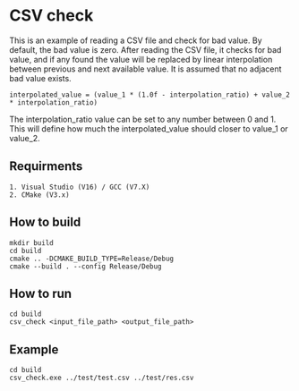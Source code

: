# CSV check
This is an example of reading a CSV file and check for bad value. By default, the bad value is zero.
After reading the CSV file, it checks for bad value, and if any found the value will be replaced by linear interpolation between previous and next available value. It is assumed that no adjacent bad value exists.
```
interpolated_value = (value_1 * (1.0f - interpolation_ratio) + value_2 * interpolation_ratio)
```
The interpolation_ratio value can be set to any number between 0 and 1. This will define how much the interpolated_value should closer to value_1 or value_2.

## Requirments
    1. Visual Studio (V16) / GCC (V7.X)
    2. CMake (V3.x)

## How to build
```
mkdir build
cd build
cmake .. -DCMAKE_BUILD_TYPE=Release/Debug
cmake --build . --config Release/Debug 
```

## How to run
```
cd build
csv_check <input_file_path> <output_file_path>
```

## Example
```
cd build
csv_check.exe ../test/test.csv ../test/res.csv
```
